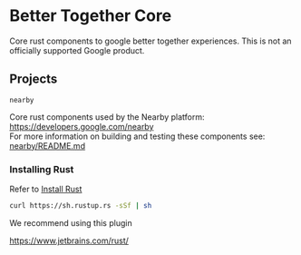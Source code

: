 # Better Together Core

Core rust components to google better together experiences. This is not an officially supported Google product.

## Projects 

`nearby` <br> 

Core rust components used by the Nearby platform: https://developers.google.com/nearby
<br> For more information on building and testing these components see: [nearby/README.md](nearby/README.md)


### Installing Rust 

Refer to [Install Rust](https://www.rust-lang.org/tools/install)

```sh
curl https://sh.rustup.rs -sSf | sh
```

We recommend using this plugin

https://www.jetbrains.com/rust/